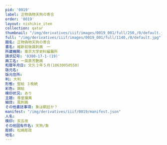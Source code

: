 ```yaml
---
pid: '0019'
label: 正物偽物天狗の寄合
order: '0019'
layout: nishikie_item
collection: qatar
thumbnail: "/img/derivatives/iiif/images/0019_001/full/250,/0/default.jpg"
full: "/img/derivatives/iiif/images/0019_001/full/1140,/0/default.jpg"
題名: 正物偽物天狗の寄合
書名: 維新前後諷刺画　一
所蔵機関: 東京大学史料編纂所
請求記号: '0380-17-1-(19)'
画工名: 一英斎芳艶画
和暦年月日: 文久３年５月(18630050550)
版元名: 
版元住所: 
判: 大判
形態: 竪絵 ３枚続
彩色: 錦絵
検印状況: あり
主題: 尊皇攘夷
細目: 風刺画
その他書誌事項: 象は朝廷か？
manifest: "/img/derivatives/iiif/0019/manifest.json"
人名: 
検印: 亥五改
その他固有件名: 天狗/象
彫師: 松嶋彫政
地名: 
---
```


